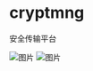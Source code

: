# cryptmng
安全传输平台

![图片](https://user-images.githubusercontent.com/50821178/120989789-7ff80980-c7b2-11eb-8e65-2d841e0ce8c3.png)
![图片](https://user-images.githubusercontent.com/50821178/120989818-85edea80-c7b2-11eb-84b2-1629b77021a9.png)

